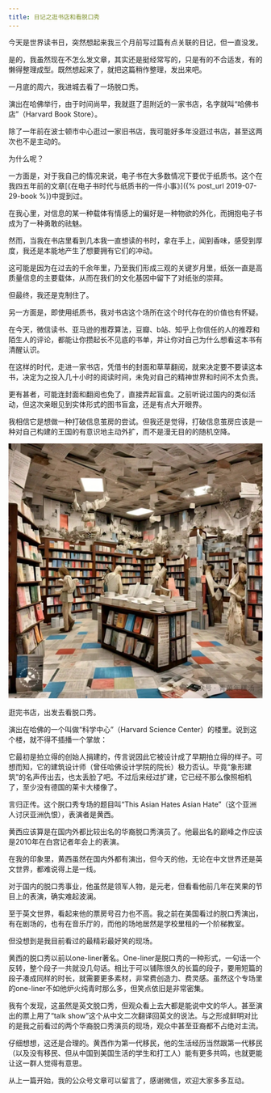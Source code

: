 ```yaml
---
title: 日记之逛书店和看脱口秀
---
```


今天是世界读书日，突然想起来我三个月前写过篇有点关联的日记，但一直没发。

是的，我虽然现在不怎么发文章，其实还是挺经常写的，只是有的不合适发，有的懒得整理成型。既然想起来了，就把这篇稍作整理，发出来吧。

一月底的周六，我进城去看了一场脱口秀。

演出在哈佛举行，由于时间尚早，我就逛了逛附近的一家书店，名字就叫“哈佛书店”（Harvard Book Store）。

除了一年前在波士顿市中心逛过一家旧书店，我可能好多年没逛过书店，甚至这两次也不是主动的。

为什么呢？

一方面是，对于我自己的情况来说，电子书在大多数情况下要优于纸质书。这个在我四五年前的文章[《在电子书时代与纸质书的一件小事》]({% post_url 2019-07-29-book %})中提到过。

在我心里，对信息的某一种载体有情感上的偏好是一种物欲的外化，而拥抱电子书成为了一种勇敢的祛魅。

然而，当我在书店里看到几本我一直想读的书时，拿在手上，闻到香味，感受到厚度，我还是本能地产生了想要拥有它们的冲动。

这可能是因为在过去的千余年里，乃至我们形成三观的关键岁月里，纸张一直是高质量信息的主要载体，从而在我们的文化基因中留下了对纸张的崇拜。

但最终，我还是克制住了。

另一方面是，即使用纸质书，我对书店这个场所在这个时代存在的价值也有怀疑。

在今天，微信读书、亚马逊的推荐算法，豆瓣、b站、知乎上你信任的人的推荐和陌生人的评论，都能让你攒起长不见底的书单，并让你对自己为什么想看这本书有清醒认识。

在这样的时代，走进一家书店，凭借书的封面和草草翻阅，就来决定要不要读这本书，决定为之投入几十小时的阅读时间，未免对自己的精神世界和时间不太负责。

更有甚者，可能连封面和翻阅也免了，直接弄起盲盒。之前听说过国内的类似活动，但这次亲眼见到实体形式的图书盲盒，还是有点大开眼界。

我相信它是想做一种打破信息茧房的尝试。但我还是觉得，打破信息茧房应该是一种对自己构建的王国的有意识地主动外扩，而不是漫无目的的随机空降。

![](/assets/images/2024-04-23-book.JPG)

逛完书店，出发去看脱口秀。

演出在哈佛的一个叫做“科学中心”（Harvard Science Center）的楼里。说到这个楼，就不得不插播一个掌故：

它最初是拍立得的创始人捐建的，传言说因此它被设计成了早期拍立得的样子。可想而知，它的建筑设计师（曾任哈佛设计学院的院长）极力否认。毕竟“象形建筑”的名声传出去，也太丢脸了吧。不过后来经过扩建，它已经不那么像照相机了，至少没有德国的莱卡大楼像了。

言归正传。这个脱口秀专场的题目叫“This Asian Hates Asian Hate”（这个亚洲人讨厌亚洲仇恨），表演者是黄西。

黄西应该算是在国内外都比较出名的华裔脱口秀演员了。他最出名的巅峰之作应该是2010年在白宫记者年会上的表演。

在我的印象里，黄西虽然在国内外都有演出，但今天的他，无论在中文世界还是英文世界，都难说得上是一线。

对于国内的脱口秀事业，他虽然是领军人物，是元老，但看看他前几年在笑果的节目上的表演，确实难起波澜。

至于英文世界，看起来他的票房号召力也不高。我之前在美国看过的脱口秀演出，有在剧场的，也有在音乐厅的，而他的场地居然是学校里租的一个阶梯教室。

但没想到是我目前看过的最精彩最好笑的现场。

黄西的脱口秀以前以one-liner著名。One-liner是脱口秀的一种形式，一句话一个反转，整个段子一共就没几句话。相比于可以铺陈很久的长篇的段子，要用短篇的段子凑成同样的时长，就需要更多素材，非常费创造力、费灵感。虽然这个专场里的one-liner不如他炉火纯青时那么多，但笑点依旧是非常密集。

我有个发现，这虽然是英文脱口秀，但观众看上去大都是能说中文的华人。甚至演出的票上用了“talk show”这个从中文二次翻译回英文的说法。与之形成鲜明对比的是我之前看过的两个华裔脱口秀演员的现场，观众中甚至亚裔都不占绝对主流。

仔细想想，这还是合理的。黄西作为第一代移民，他的生活经历当然跟第一代移民（以及没有移民、但从中国到美国生活的学生和打工人）能有更多共鸣，也就更能让这一群人觉得有意思。



从上一篇开始，我的公众号文章可以留言了，感谢微信，欢迎大家多多互动。
